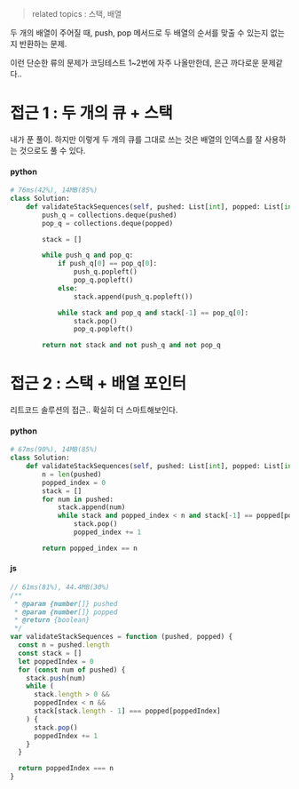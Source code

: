 > related topics : 스택, 배열

두 개의 배열이 주어질 때, push, pop 메서드로 두 배열의 순서를 맞출 수 있는지 없는지 반환하는 문제.

이런 단순한 류의 문제가 코딩테스트 1~2번에 자주 나올만한데, 은근 까다로운 문제같다..

# 접근 1 : 두 개의 큐 + 스택

내가 푼 풀이. 하지만 이렇게 두 개의 큐를 그대로 쓰는 것은 배열의 인덱스를 잘 사용하는 것으로도 풀 수 있다.

#### python

```python
# 76ms(42%), 14MB(85%)
class Solution:
    def validateStackSequences(self, pushed: List[int], popped: List[int]) -> bool:
        push_q = collections.deque(pushed)
        pop_q = collections.deque(popped)

        stack = []

        while push_q and pop_q:
            if push_q[0] == pop_q[0]:
                push_q.popleft()
                pop_q.popleft()
            else:
                stack.append(push_q.popleft())

            while stack and pop_q and stack[-1] == pop_q[0]:
                stack.pop()
                pop_q.popleft()

        return not stack and not push_q and not pop_q
```

# 접근 2 : 스택 + 배열 포인터

리트코드 솔루션의 접근.. 확실히 더 스마트해보인다.

#### python

```python
# 67ms(90%), 14MB(85%)
class Solution:
    def validateStackSequences(self, pushed: List[int], popped: List[int]) -> bool:
        n = len(pushed)
        popped_index = 0
        stack = []
        for num in pushed:
            stack.append(num)
            while stack and popped_index < n and stack[-1] == popped[popped_index]:
                stack.pop()
                popped_index += 1

        return popped_index == n
```

#### js

```js
// 61ms(81%), 44.4MB(30%)
/**
 * @param {number[]} pushed
 * @param {number[]} popped
 * @return {boolean}
 */
var validateStackSequences = function (pushed, popped) {
  const n = pushed.length
  const stack = []
  let poppedIndex = 0
  for (const num of pushed) {
    stack.push(num)
    while (
      stack.length > 0 &&
      poppedIndex < n &&
      stack[stack.length - 1] === popped[poppedIndex]
    ) {
      stack.pop()
      poppedIndex += 1
    }
  }

  return poppedIndex === n
}
```
